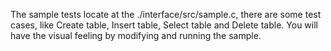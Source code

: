 The sample tests locate at the ./interface/src/sample.c, there are some test cases, like Create table, Insert table, Select table and Delete table. You will have the visual feeling by modifying and running the sample.